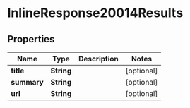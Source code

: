 

# InlineResponse20014Results


## Properties

Name | Type | Description | Notes
------------ | ------------- | ------------- | -------------
**title** | **String** |  |  [optional]
**summary** | **String** |  |  [optional]
**url** | **String** |  |  [optional]



